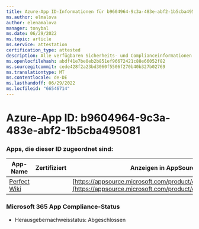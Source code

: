 ```yaml
---
title: Azure-App ID-Informationen für b9604964-9c3a-483e-abf2-1b5cba495081
ms.author: elmalova
author: elenamalova
manager: tonybal
ms.date: 06/29/2022
ms.topic: article
ms.service: attestation
certification_type: attested
description: Alle verfügbaren Sicherheits- und Complianceinformationen für b9604964-9c3a-483e-abf2-1b5cba495081.
ms.openlocfilehash: abdf41e7be0eb2b851ef96672421c88e66052f82
ms.sourcegitcommit: cede428f2a23bd3060f5506f270b40b327b02769
ms.translationtype: MT
ms.contentlocale: de-DE
ms.lasthandoff: 06/29/2022
ms.locfileid: "66546714"
---
```

# <a name="azure-app-id-b9604964-9c3a-483e-abf2-1b5cba495081"></a>Azure-App ID: b9604964-9c3a-483e-abf2-1b5cba495081


### <a name="apps-associated-with-this-id"></a>Apps, die dieser ID zugeordnet sind:
| **App-Name** | **Zertifiziert** | **Anzeigen in AppSource** |
|--------------|---------------|-----------------------|
| [Perfect Wiki](../forward/WA200001679.md) |  | [https://appsource.microsoft.com/product/office/WA200001679](https://appsource.microsoft.com/product/office/WA200001679) |

### <a name="microsoft-365-app-compliance-status"></a>Microsoft 365 App Compliance-Status
- Herausgebernachweisstatus: Abgeschlossen
